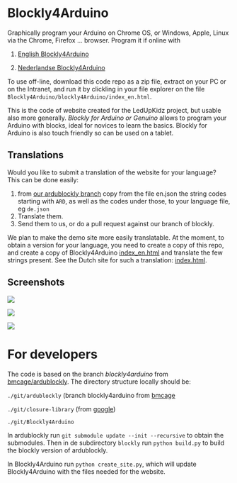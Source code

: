 # Blockly4Arduino

Graphically program your Arduino on Chrome OS, or Windows, Apple, Linux via the Chrome, Firefox ... browser. Program it if online with

1. [English Blockly4Arduino](http://ingegno.be/Manuals/Blockly4Arduino/blockly4Arduino/index_en.html)

2. [Nederlandse Blockly4Arduino](http://ingegno.be/Manuals/Blockly4Arduino/blockly4Arduino/index.html)

To use off-line, download this code repo as a zip file, extract on your PC or on the Intranet, and run it by clickling in your file explorer on the file `Blockly4Arduino/blockly4Arduino/index_en.html`.

This is the code of website created for the LedUpKidz project, but usable also more generally.
*Blockly for Arduino or Genuino* allows to program your Arduino with blocks, ideal for novices to learn the basics. Blockly for Arduino is also touch friendly so can be used on a tablet.

## Translations
Would you like to submit a translation of the website for your language? This can be done easily:

1. from [our ardublockly branch](https://github.com/bmcage/ardublockly/blockly/tree/arduino/msg/json) copy from the file en.json the string codes starting with `ARD`, as well as the codes under those, to your language file, eg `de.json`
2. Translate them. 
3. Send them to us, or do a pull request against our branch of blockly.

We plan to make the demo site more easily translatable. At the moment, to obtain a version for your language, you need to create a copy of this repo, and create a copy of Blockly4Arduino [index_en.html](https://github.com/ingegno/Blockly4Arduino/blob/master/Blockly4Arduino/demos/blocklyduino/index_en.html) and translate the few strings present. See the Dutch site for such a translation: [index.html](https://github.com/ingegno/Blockly4Arduino/blob/master/Blockly4Arduino/demos/blocklyduino/index.html).


## Screenshots

![](https://github.com/ingegno/Blockly4Arduino/blob/master/doc/blockly_ex1.png?raw=true)

![](https://github.com/ingegno/Blockly4Arduino/blob/master/doc/blockly_ex2.png?raw=true)

![](https://github.com/ingegno/Blockly4Arduino/blob/master/doc/blockly_ex3.png?raw=true)

# For developers

The code is based on the branch *blockly4arduino* from [bmcage/ardublockly](https://github.com/bmcage/ardublockly). The directory structure locally should be:

`./git/ardublockly` (branch blockly4arduino from [bmcage](https://github.com/bmcage/ardublockly)

`./git/closure-library` (from [google](https://github.com/google/closure-library))

`./git/Blockly4Arduino`

In ardublockly run `git submodule update --init --recursive` to obtain the submodules. Then in de subdirectory `blockly` run `python build.py` to build the blockly version of ardublockly. 

In Blockly4Arduino run `python create_site.py`, which will update Blockly4Arduino with the files needed for the website.

